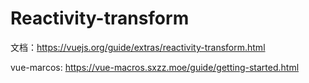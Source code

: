 # Reactivity-transform

文档：https://vuejs.org/guide/extras/reactivity-transform.html

vue-marcos: https://vue-macros.sxzz.moe/guide/getting-started.html